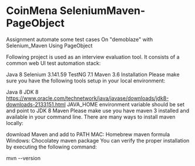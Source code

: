 # CoinMena SeleniumMaven-PageObject
Assignment automate some test cases On "demoblaze" with Selenium_Maven Using PageObject

Following project is used as an interview evaluation tool. It consists of a common web UI test automation stack:

Java 8
Selenium 3.141.59
TestNG 7.1
Maven 3.6
Installation
Please make sure you have the following tools setup in your local environment:

Java 8
JDK 8 https://www.oracle.com/technetwork/java/javase/downloads/jdk8-downloads-2133151.html
JAVA_HOME environment variable should be set and point to JDK 8
Maven
Please make use you have maven 3 installed and available in your command line. There are many ways to install maven locally:

download Maven and add to PATH
MAC: Homebrew maven formula
Windows: Chocolatey maven package
You can verify the proper installation by executing the following command:

mvn --version
